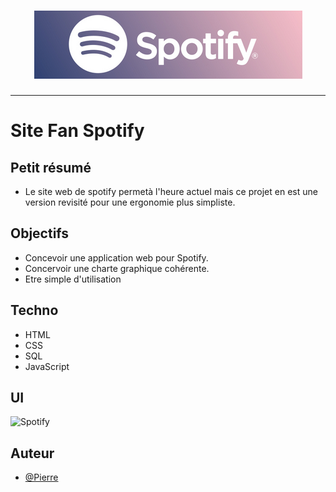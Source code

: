 <h1 align="center">
  <img src="./Assets/header.png" alt="Spotify" />
</h1>

---

# Site Fan Spotify

## Petit résumé
- Le site web de spotify permetà l'heure actuel mais ce projet en est une version revisité pour une ergonomie plus simpliste.

## Objectifs
- Concevoir une application web pour Spotify.
- Concervoir une charte graphique cohérente.
- Etre simple d'utilisation

## Techno
- HTML
- CSS
- SQL
- JavaScript

## UI
<img src="./Assets/UI.png" alt="Spotify" />

## Auteur
- [@Pierre](https://github.com/Pierre-Portfolio)